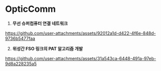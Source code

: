 # OpticComm
1. **무선 슈퍼컴퓨터 연결 네트워크**

https://github.com/user-attachments/assets/92012a1d-d422-4f6e-848d-9736b5477faa

2. **위성간 FSO 링크의 PAT 알고리즘 개발**

https://github.com/user-attachments/assets/31a543ca-6448-491a-97eb-9d8a228235a5
